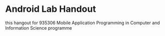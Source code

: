 # Android Lab Handout

this hangout for 935306 Mobile Application Programming in Computer and Information Science programme
